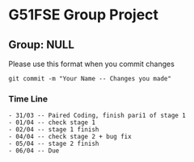 # G51FSE Group Project


## Group: NULL


Please use this format when you commit changes


```git commit -m "Your Name -- Changes you made"```

### Time Line
	- 31/03 -- Paired Coding, finish pari1 of stage 1
	- 01/04 -- check stage 1 
	- 02/04 -- stage 1 finish
	- 04/04 -- check stage 2 + bug fix
	- 05/04 -- stage 2 finish
	- 06/04 -- Due
	